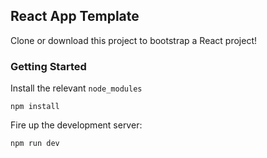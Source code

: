 ## React App Template

Clone or download this project to bootstrap a React project!

### Getting Started

Install the relevant `node_modules`

```
npm install
```

Fire up the development server:

```
npm run dev
```
